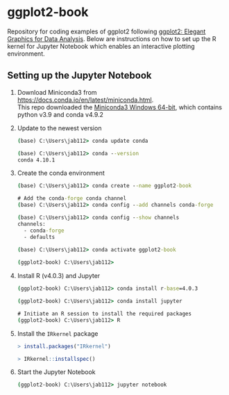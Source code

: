 # ggplot2-book

Repository for coding examples of ggplot2 following [ggplot2: Elegant Graphics 
for Data Analysis](https://ggplot2-book.org/index.html).  Below are instructions
on how to set up the R kernel for Jupyter Notebook which enables an interactive
plotting environment.

## Setting up the Jupyter Notebook
1.  Download Miniconda3 from https://docs.conda.io/en/latest/miniconda.html.  
This repo downloaded the [Miniconda3 Windows 64-bit](https://repo.anaconda.com/miniconda/Miniconda3-py39_4.9.2-Windows-x86_64.exe), 
which contains python v3.9 and conda v4.9.2

2.  Update to the newest version
	```cmd
	(base) C:\Users\jab112> conda update conda
	
	(base) C:\Users\jab112> conda --version
	conda 4.10.1
    ```

3.  Create the conda environment
	```cmd
	(base) C:\Users\jab112> conda create --name ggplot2-book
	
	# Add the conda-forge conda channel
	(base) C:\Users\jab112> conda config --add channels conda-forge
	
	(base) C:\Users\jab112> conda config --show channels
	channels:
	  - conda-forge
	  - defaults
	  
	(base) C:\Users\jab112> conda activate ggplot2-book
	
	(ggplot2-book) C:\Users\jab112> 
	```

4.  Install R (v4.0.3) and Jupyter
    ```cmd
	(ggplot2-book) C:\Users\jab112> conda install r-base=4.0.3
	
	(ggplot2-book) C:\Users\jab112> conda install jupyter
	
	# Initiate an R session to install the required packages
	(ggplot2-book) C:\Users\jab112> R

    ```	

5.  Install the `IRkernel` package
	```R
	> install.packages("IRkernel")
	
	> IRkernel::installspec()
	```

5.  Start the Jupyter Notebook
	```cmd	
	(ggplot2-book) C:\Users\jab112> jupyter notebook
	```
